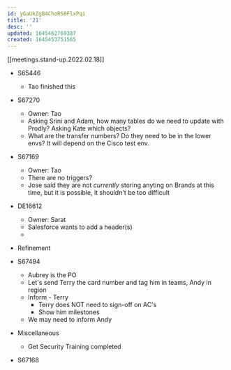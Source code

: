```yaml
---
id: yGaUkZgB4ChoRS0FlxPqi
title: '21'
desc: ''
updated: 1645462769387
created: 1645453751565
---
```



[[meetings.stand-up.2022.02.18]]

- S65446
    - Tao finished this

- S67270
    - Owner: Tao
    - Asking Srini and Adam, how many tables do we need to update with Prodly? Asking Kate which objects?
    - What are the transfer numbers? Do they need to be in the lower envs? It will depend on the Cisco test env.
    
- S67169
    - Owner: Tao
    - There are no triggers?
    - Jose said they are not *currently* storing anyting on Brands at this time, but it is possible, it shouldn't be too difficult


- DE16612
    - Owner: Sarat
    - Salesforce wants to add a header(s)
    -
    
- Refinement

- S67494
    - Aubrey is the PO
    - Let's send Terry the card number and tag him in teams, Andy in region
    - Inform - Terry
        - Terry does NOT need to sign-off on AC's
        - Show him milestones
    - We may need to inform Andy

- Miscellaneous
    - Get Security Training completed

- S67168